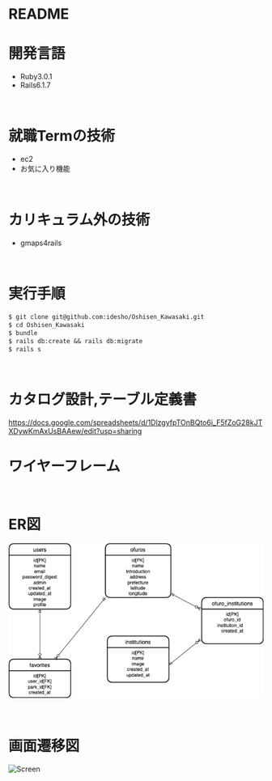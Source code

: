 # README

# 開発言語
* Ruby3.0.1
* Rails6.1.7

<br>

# 就職Termの技術

* ec2
* お気に入り機能


<br>

# カリキュラム外の技術
* gmaps4rails

<br>

# 実行手順
```
$ git clone git@github.com:idesho/Oshisen_Kawasaki.git
$ cd Oshisen_Kawasaki
$ bundle
$ rails db:create && rails db:migrate
$ rails s
```

<br>

# カタログ設計,テーブル定義書
https://docs.google.com/spreadsheets/d/1DlzgyfpTOnBQto6i_F5fZoG28kJTXDywKmAxUsBAAew/edit?usp=sharing
<br>

# ワイヤーフレーム

<br>

# ER図
![ER](readme/er.drawio.png)

<br>

# 画面遷移図
![Screen](readme/COMOgamensenizu.jpg)